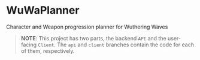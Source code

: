 # WuWaPlanner
Character and Weapon progression planner for Wuthering Waves

> **NOTE**: This project has two parts, the backend `API` and the user-facing `Client`. The `api` and `client` branches contain the code for each of them, respectively.